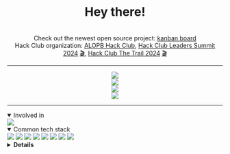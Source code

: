 <div align="center">
    <h1>Hey there!</h1>
    <br>
    <div align="center">
        Check out the newest open source project: <a href="https://github.com/HubertK05/banban">kanban board</a>
        <br />
        Hack Club organization: <a href="https://github.com/ALOPB-Hack-Club">ALOPB Hack Club</a>,
        <a href="https://summit.hackclub.com">Hack Club Leaders Summit 2024</a> <a href="https://www.youtube.com/watch?v=UZEm5lONg7g">🎬</a>,
        <a href="https://trail.hackclub.com">Hack Club The Trail 2024</a> <a href="https://www.youtube.com/watch?v=ufMUJ9D1fi8&t=695s">🎬</a>
    </div>
    <hr />
    <div align="center">
        <img
            src="https://user-images.githubusercontent.com/47300834/180059603-3bd6dbc7-bf2e-4123-a97c-8b834f1fcaff.gif" />
    </div>
    <img src="http://github-readme-streak-stats.herokuapp.com?user=adimac93&theme=dark&background=282c34" />
</div>

<div align="center">
    <img
        src="https://github-readme-stats.vercel.app/api?username=adimac93&show_icons=true&theme=onedark&count_private=true" />
</div>

<div align="center">
    <img
        src="https://github-readme-stats.vercel.app/api/top-langs/?username=adimac93&layout=compact&theme=onedark&count_private=true" />
</div>


<hr />

<details open>
    <summary>Involved in</summary>
    <img src="https://img.shields.io/badge/Hack%20Club-EC3750?style=for-the-badge&logo=Hack%20Club&logoColor=white" />
</details>

<details open>
    <summary>Common tech stack</summary>
    <img src="https://img.shields.io/badge/Rust-000000?style=for-the-badge&logo=rust&logoColor=white" />
<img src="https://img.shields.io/badge/PostgreSQL-316192?style=for-the-badge&logo=postgresql&logoColor=white" />
<img src="https://img.shields.io/badge/PLSQL-F80000?style=for-the-badge&logo=oracle&logoColor=black" />
<img src="https://img.shields.io/badge/redis-%23DD0031.svg?&style=for-the-badge&logo=redis&logoColor=white" />
<img src="https://img.shields.io/badge/TypeScript-007ACC?style=for-the-badge&logo=typescript&logoColor=white" />
<img src="https://img.shields.io/badge/Svelte-4A4A55?style=for-the-badge&logo=svelte&logoColor=FF3E00" />
<img src="https://img.shields.io/badge/Railway-131415?style=for-the-badge&logo=railway&logoColor=white" />
<img src="https://img.shields.io/badge/Cloudflare-F38020?style=for-the-badge&logo=Cloudflare&logoColor=white" />

</details>

<details>
    <summary><b>Details</b></summary>
    <details open>
    <summary>OS & Terminal</summary>
        <img src="https://img.shields.io/badge/Arch_Linux-1793D1?style=for-the-badge&logo=arch-linux&logoColor=white"
            alt="Arch Linux" />
        <img src="https://img.shields.io/badge/mac%20os-000000?style=for-the-badge&logo=apple&logoColor=white" alt="MacOS">
        <img src="https://img.shields.io/badge/starship-DD0B78?style=for-the-badge&logo=starship&logoColor=white"
            alt="Starship.rs">
        <img src="https://img.shields.io/badge/wezterm-4E49EE?style=for-the-badge&logo=wezterm&logoColor=white"
            alt="Wezterm">
        <img src="https://img.shields.io/badge/iTerm2-000000?style=for-the-badge&logo=iterm2&logoColor=white" alt="iTerm">
        <img src="https://img.shields.io/badge/NeoVim-%2357A143.svg?&style=for-the-badge&logo=neovim&logoColor=white"
        alt="Neovim">
        <img src="https://img.shields.io/badge/Obsidian-483699?style=for-the-badge&logo=Obsidian&logoColor=white" />
    </details>
    <details open>
        <summary>I speak</summary>
        <img src="https://img.shields.io/badge/Rust-000000?style=for-the-badge&logo=rust&logoColor=white" />
        <img src="https://img.shields.io/badge/c-%2300599C.svg?style=for-the-badge&logo=c&logoColor=white" alt="C">
        <img src="https://img.shields.io/badge/Kotlin-B125EA?style=for-the-badge&logo=kotlin&logoColor=white" alt="Kotlin">
        <img src="https://img.shields.io/badge/TypeScript-007ACC?style=for-the-badge&logo=typescript&logoColor=white" />
        <img src="https://img.shields.io/badge/C%23-239120?style=for-the-badge&logo=csharp&logoColor=white" alt="C#">
        <img src="https://img.shields.io/badge/Python-FFD43B?style=for-the-badge&logo=python&logoColor=blue" />
        <img src="https://img.shields.io/badge/LaTeX-47A141?style=for-the-badge&logo=LaTeX&logoColor=white" alt="LaTeX">
        <img src="https://img.shields.io/badge/PLSQL-F80000?style=for-the-badge&logo=oracle&logoColor=black" alt="PLSQL">
        <img src="https://img.shields.io/badge/go-%2300ADD8.svg?style=for-the-badge&logo=go&logoColor=white" alt="Go">
        <img src="https://img.shields.io/badge/Dart-0175C2?style=for-the-badge&logo=dart&logoColor=white" alt="Dart">
    </details>
    <details open>
        <summary>Communication</summary>
        <img src="https://img.shields.io/badge/Signal-%23039BE5.svg?&style=for-the-badge&logo=Signal&logoColor=white"
        alt="Signal">
        <img src="https://img.shields.io/badge/proton%20mail-6D4AFF?style=for-the-badge&logo=protonmail&logoColor=white"
            alt="Proton Mail">
        <a href="https://discord.com/users/331744731023409152"><img
        src="https://img.shields.io/badge/Discord-5865F2?style=for-the-badge&logo=discord&logoColor=white"
        alt="Discord"></a>
        <a href="https://dev.to/adimac93"><img src="https://img.shields.io/badge/dev.to-0A0A0A?style=for-the-badge&logo=dev.to&logoColor=white" alt="dev.to"></a>
    </details>
    <details>
        <summary>Web</summary>
        <img src="https://img.shields.io/badge/SvelteKit-FF3E00?style=for-the-badge&logo=Svelte&logoColor=white" />
        <img src="https://img.shields.io/badge/Tailwind_CSS-38B2AC?style=for-the-badge&logo=tailwind-css&logoColor=white" />
        <img src="https://img.shields.io/badge/Astro-0C1222?style=for-the-badge&logo=astro&logoColor=FDFDFE" />
        <img src="https://img.shields.io/badge/pnpm-yellow?style=for-the-badge&logo=pnpm&logoColor=white" alt="PNPM">
        <img src="https://img.shields.io/badge/Vite-B73BFE?style=for-the-badge&logo=vite&logoColor=FFD62E" alt="Vite">
        <img src="https://img.shields.io/badge/Socket.io-black?style=for-the-badge&logo=socket.io&badgeColor=010101" alt="Socket.io">
    </details>
    <details>
        <summary>Edu</summary>
        <img src="https://img.shields.io/badge/Exercism-009CAB?style=for-the-badge&logo=exercism&logoColor=white"
            alt="Exercism">
        <img src="https://img.shields.io/badge/MDN_Web_Docs-black?style=for-the-badge&logo=mdnwebdocs&logoColor=white"
            alt="MDN">
        <img src="https://img.shields.io/badge/Khan%20Academy-14BF96?style=for-the-badge&logo=Khan%20Academy&logoColor=white"
            alt="Khan Academy">
    </details>
    <details>
        <summary>Other stuff that I use</summary>
        <img src="https://img.shields.io/badge/Tauri-FFC131?style=for-the-badge&logo=Tauri&logoColor=white" />
        <img src="https://img.shields.io/badge/Sqlite-003B57?style=for-the-badge&logo=sqlite&logoColor=white" />
        <img src="https://img.shields.io/badge/JWT-000000?style=for-the-badge&logo=JSON%20web%20tokens&logoColor=white" />
        <img src="https://img.shields.io/badge/blender-%23F5792A.svg?style=for-the-badge&logo=blender&logoColor=white"
            alt="Blender">
        <img src="https://img.shields.io/badge/Figma-F24E1E?style=for-the-badge&logo=figma&logoColor=white" alt="Figma">
        <img src="https://img.shields.io/badge/Deno-464647?style=for-the-badge&logo=deno&logoColor=white" alt="Deno">
        <img src="https://img.shields.io/badge/Docker-2CA5E0?style=for-the-badge&logo=docker&logoColor=white" alt="Docker">
        <img src="https://img.shields.io/badge/espressif-E7352C?style=for-the-badge&logo=espressif&logoColor=white"
            alt="Espressif">
        <img src="https://img.shields.io/badge/Godot-478CBF?style=for-the-badge&logo=GodotEngine&logoColor=white" alt="Godot">
        <img src="https://img.shields.io/badge/Nextcloud-0082C9?style=for-the-badge&logo=Nextcloud&logoColor=white" alt="NextCloud">
        <img src="https://img.shields.io/badge/Twilio-F22F46?style=for-the-badge&logo=Twilio&logoColor=white" alt="Twilio">
        <img src="https://img.shields.io/badge/Solana-000?style=for-the-badge&logo=Solana&logoColor=9945FF" alt="Solana">
        <img src="https://img.shields.io/badge/Flutter-02569B?style=for-the-badge&logo=flutter&logoColor=white" alt="Flutter">
        <img src="https://img.shields.io/badge/Grafana-F2F4F9?style=for-the-badge&logo=grafana&logoColor=orange&labelColor=F2F4F9" alt="Grafana">
        <img src="https://img.shields.io/badge/Prometheus-000000?style=for-the-badge&logo=prometheus&labelColor=000000" alt="Prometheus">
    </details>


</details>




